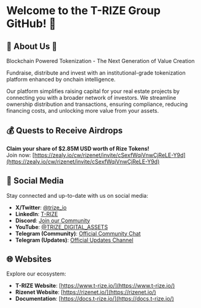 # Welcome to the T-RIZE Group GitHub! 👋

## 🌟 About Us 🚀 
Blockchain Powered Tokenization - The Next Generation of Value Creation

Fundraise, distribute and invest with an institutional-grade tokenization platform enhanced by onchain intelligence.

Our platform simplifies raising capital for your real estate projects by connecting you with a broader network of investors. We streamline ownership distribution and transactions, ensuring compliance, reducing financing costs, and unlocking more value from your assets.

## 💰 Quests to Receive Airdrops  
**Claim your share of $2.85M USD worth of Rize Tokens!**  
Join now: [https://zealy.io/cw/rizenet/invite/cSexfWqiVnwCjReLE-Y9d](https://zealy.io/cw/rizenet/invite/cSexfWqiVnwCjReLE-Y9d)

## 📱 Social Media  
Stay connected and up-to-date with us on social media:  
- **X/Twitter**: [@trize_io](https://x.com/trize_io)  
- **LinkedIn**: [T-RIZE](https://www.linkedin.com/company/t-rize/)  
- **Discord**: [Join our Community](https://discord.gg/gRKs9AUxwg)  
- **YouTube**: [@TRIZE_DIGITAL_ASSETS](https://www.youtube.com/@TRIZE_DIGITAL_ASSETS)  
- **Telegram (Community)**: [Official Community Chat](https://t.me/Rizenet_OfficialCommunity)  
- **Telegram (Updates)**: [Official Updates Channel](https://t.me/Rizenet_OfficialUpdates)

## 🌐 Websites  
Explore our ecosystem:  
- **T-RIZE Website**: [https://www.t-rize.io/](https://www.t-rize.io/)  
- **Rizenet Website**: [https://rizenet.io/](https://rizenet.io/)  
- **Documentation**: [https://docs.t-rize.io/](https://docs.t-rize.io/)
